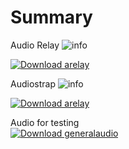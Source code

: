 # Summary
Audio Relay ![info](https://github.com/scripting-drafts/Dev-Toolkit/tree/main/Audio/Peripherals/Wiretapping)    
  
[![Download arelay](https://a.fsdn.com/con/app/sf-download-button)](https://sourceforge.net/projects/arelay/files/arelay.img/download)  

Audiostrap ![info](https://github.com/scripting-drafts/Dev-Toolkit/blob/main/Audio/Peripherals/OSC%20Messaging)  

[![Download arelay](https://a.fsdn.com/con/app/sf-download-button)](https://sourceforge.net/projects/audiostrap/files/Audiostrap.dmg/download)  
  
Audio for testing  
[![Download generalaudio](https://a.fsdn.com/con/app/sf-download-button)](https://sourceforge.net/projects/generalaudio.arelay.p/files/AudioForTesting/download)  
 
